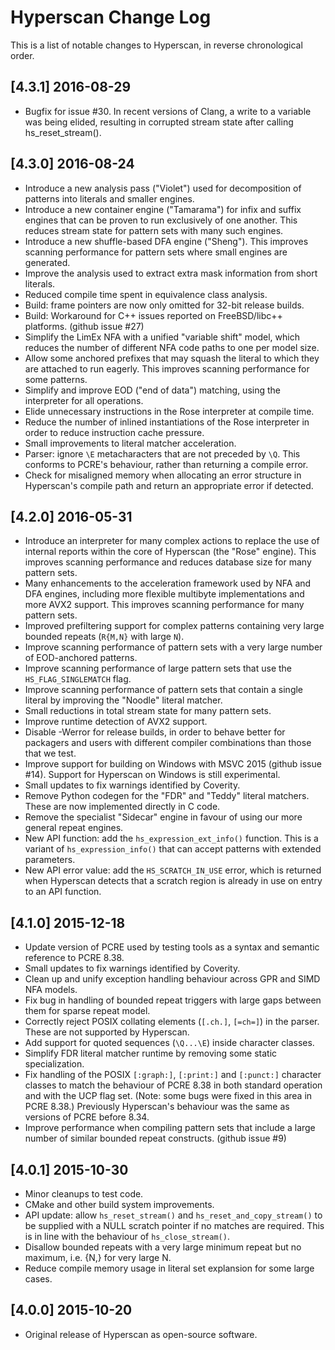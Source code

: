 # Hyperscan Change Log

This is a list of notable changes to Hyperscan, in reverse chronological order.

## [4.3.1] 2016-08-29
- Bugfix for issue #30. In recent versions of Clang, a write to a variable was
  being elided, resulting in corrupted stream state after calling
  hs_reset_stream().

## [4.3.0] 2016-08-24
- Introduce a new analysis pass ("Violet") used for decomposition of patterns
  into literals and smaller engines.
- Introduce a new container engine ("Tamarama") for infix and suffix engines
  that can be proven to run exclusively of one another. This reduces stream
  state for pattern sets with many such engines.
- Introduce a new shuffle-based DFA engine ("Sheng"). This improves scanning
  performance for pattern sets where small engines are generated.
- Improve the analysis used to extract extra mask information from short
  literals.
- Reduced compile time spent in equivalence class analysis.
- Build: frame pointers are now only omitted for 32-bit release builds.
- Build: Workaround for C++ issues reported on FreeBSD/libc++ platforms.
  (github issue #27)
- Simplify the LimEx NFA with a unified "variable shift" model, which reduces
  the number of different NFA code paths to one per model size.
- Allow some anchored prefixes that may squash the literal to which they are
  attached to run eagerly. This improves scanning performance for some
  patterns.
- Simplify and improve EOD ("end of data") matching, using the interpreter for
  all operations.
- Elide unnecessary instructions in the Rose interpreter at compile time.
- Reduce the number of inlined instantiations of the Rose interpreter in order
  to reduce instruction cache pressure.
- Small improvements to literal matcher acceleration.
- Parser: ignore `\E` metacharacters that are not preceded by `\Q`. This
  conforms to PCRE's behaviour, rather than returning a compile error.
- Check for misaligned memory when allocating an error structure in Hyperscan's
  compile path and return an appropriate error if detected.

## [4.2.0] 2016-05-31
- Introduce an interpreter for many complex actions to replace the use of
  internal reports within the core of Hyperscan (the "Rose" engine). This
  improves scanning performance and reduces database size for many pattern
  sets.
- Many enhancements to the acceleration framework used by NFA and DFA engines,
  including more flexible multibyte implementations and more AVX2 support. This
  improves scanning performance for many pattern sets.
- Improved prefiltering support for complex patterns containing very large
  bounded repeats (`R{M,N}` with large `N`).
- Improve scanning performance of pattern sets with a very large number of
  EOD-anchored patterns.
- Improve scanning performance of large pattern sets that use the
  `HS_FLAG_SINGLEMATCH` flag.
- Improve scanning performance of pattern sets that contain a single literal by
  improving the "Noodle" literal matcher.
- Small reductions in total stream state for many pattern sets.
- Improve runtime detection of AVX2 support.
- Disable -Werror for release builds, in order to behave better for packagers
  and users with different compiler combinations than those that we test.
- Improve support for building on Windows with MSVC 2015 (github issue #14).
  Support for Hyperscan on Windows is still experimental.
- Small updates to fix warnings identified by Coverity.
- Remove Python codegen for the "FDR" and "Teddy" literal matchers. These are
  now implemented directly in C code.
- Remove the specialist "Sidecar" engine in favour of using our more general
  repeat engines.
- New API function: add the `hs_expression_ext_info()` function. This is a
  variant of `hs_expression_info()` that can accept patterns with extended
  parameters.
- New API error value: add the `HS_SCRATCH_IN_USE` error, which is returned
  when Hyperscan detects that a scratch region is already in use on entry to an
  API function.

## [4.1.0] 2015-12-18
- Update version of PCRE used by testing tools as a syntax and semantic
  reference to PCRE 8.38.
- Small updates to fix warnings identified by Coverity.
- Clean up and unify exception handling behaviour across GPR and SIMD NFA
  models.
- Fix bug in handling of bounded repeat triggers with large gaps between them
  for sparse repeat model.
- Correctly reject POSIX collating elements (`[.ch.]`, `[=ch=]`) in the parser.
  These are not supported by Hyperscan.
- Add support for quoted sequences (`\Q...\E`) inside character classes.
- Simplify FDR literal matcher runtime by removing some static specialization.
- Fix handling of the POSIX `[:graph:]`, `[:print:]` and `[:punct:]` character
  classes to match the behaviour of PCRE 8.38 in both standard operation and
  with the UCP flag set. (Note: some bugs were fixed in this area in PCRE
  8.38.) Previously Hyperscan's behaviour was the same as versions of PCRE
  before 8.34.
- Improve performance when compiling pattern sets that include a large number
  of similar bounded repeat constructs. (github issue #9)

## [4.0.1] 2015-10-30
- Minor cleanups to test code.
- CMake and other build system improvements.
- API update: allow `hs_reset_stream()` and `hs_reset_and_copy_stream()` to be
  supplied with a NULL scratch pointer if no matches are required. This is in
  line with the behaviour of `hs_close_stream()`.
- Disallow bounded repeats with a very large minimum repeat but no maximum,
  i.e. {N,} for very large N.
- Reduce compile memory usage in literal set explansion for some large cases.

## [4.0.0] 2015-10-20
- Original release of Hyperscan as open-source software.
